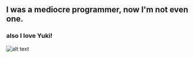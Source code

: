 ## I was a mediocre programmer, now I'm not even one.
### also I love Yuki!
![alt text](https://cdn.discordapp.com/attachments/876454194830262282/1274413685078491269/452612654_1257589511895387_7421087477374421815_n.jpg?ex=66c229bb&is=66c0d83b&hm=9f8fcdecae14cbf542478c8a0aa9bcbe988c9d5d4715aa43760cc1fa2af53792&)
